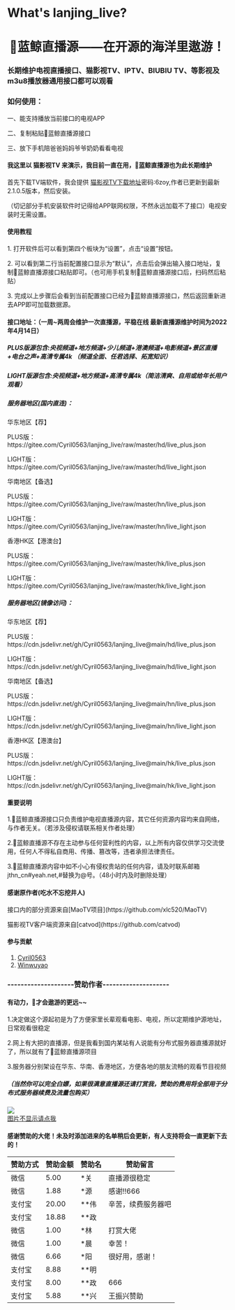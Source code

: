 # What's lanjing_live?
<h1 align="center">🐋蓝鲸直播源——在开源的海洋里遨游！</h1>
<h3 align="left">长期维护电视直播接口、猫影视TV、IPTV、BIUBIU TV、等影视及m3u8播放器通用接口都可以观看</h3>

<h3 align="left">如何使用：</h3>
<p>一、能支持播放当前接口的电视APP</P>
<p>二、复制粘贴🐋蓝鲸直播源接口</P>
<p>三、放下手机陪爸爸妈妈爷爷奶奶看看电视</P>

#### 我这里以 猫影视TV 来演示，我目前一直在用，🐋蓝鲸直播源也为此长期维护
首先下载TV端软件，我会提供 [猫影视TV下载地址](https://jthn.lanzoub.com/b056c0rlc
)密码:6zoy,作者已更新到最新2.1.0.5版本，然后安装。<P>（切记部分手机安装软件时记得给APP联网权限，不然永远加载不了接口）电视安装时无需设置。</P>

#### 使用教程

<P>1.  打开软件后可以看到第四个板块为“设置”，点击“设置”按钮。</P>
<P>2.  可以看到第二行当前配置接口显示为“默认”，点击后会弹出输入接口地址，复制🐋蓝鲸直播源接口粘贴即可。（也可用手机复制🐋蓝鲸直播源接口后，扫码然后粘贴）</P>
<P>3.  完成以上步骤后会看到当前配置接口已经为🐋蓝鲸直播源接口，然后返回重新进去APP即可加载数据源。</P>

<h4>接口地址：（一周~两周会维护一次直播源，平稳在线 最新直播源维护时间为2022年4月14日）</h4>
<h5>PLUS版源包含:央视频道+地方频道+少儿频道+港澳频道+电影频道+景区直播+电台之声+高清专属4k （频道全面、任君选择、拓宽知识）</h5>
<h5>LIGHT版源包含:央视频道+地方频道+高清专属4k（简洁清爽、自用或给年长用户观看）</h5>
<h5>服务器地区(国内直连)：</h5>
<p>华东地区【荐】
<P>PLUS版：https://gitee.com/Cyril0563/lanjing_live/raw/master/hd/live_plus.json</P>
<P>LIGHT版：https://gitee.com/Cyril0563/lanjing_live/raw/master/hd/live_light.json</P>
</P>
<p>华南地区【备选】
<P>PLUS版：https://gitee.com/Cyril0563/lanjing_live/raw/master/hn/live_plus.json</P>
<P>LIGHT版：https://gitee.com/Cyril0563/lanjing_live/raw/master/hn/live_light.json</P>
</P>
<p>香港HK区【港澳台】
<P>PLUS版：https://gitee.com/Cyril0563/lanjing_live/raw/master/hk/live_plus.json</P>
<P>LIGHT版：https://gitee.com/Cyril0563/lanjing_live/raw/master/hk/live_light.json</P>
<h5>服务器地区(镜像访问)：</h5>
<p>华东地区【荐】
<P>PLUS版：https://cdn.jsdelivr.net/gh/Cyril0563/lanjing_live@main/hd/live_plus.json</P>
<P>LIGHT版：https://cdn.jsdelivr.net/gh/Cyril0563/lanjing_live@main/hd/live_light.json</P>
</P>
<p>华南地区【备选】
<P>PLUS版：https://cdn.jsdelivr.net/gh/Cyril0563/lanjing_live@main/hn/live_plus.json</P>
<P>LIGHT版：https://cdn.jsdelivr.net/gh/Cyril0563/lanjing_live@main/hn/live_light.json</P>
</P>
<p>香港HK区【港澳台】
<P>PLUS版：https://cdn.jsdelivr.net/gh/Cyril0563/lanjing_live@main/hk/live_plus.json</P>
<P>LIGHT版：https://cdn.jsdelivr.net/gh/Cyril0563/lanjing_live@main/hk/live_light.json</P>
</P>

#### 重要说明

<p> 1.🐋蓝鲸直播源接口只负责维护电视直播源内容，其它任何资源内容均来自网络，与作者无关。（若涉及侵权请联系相关作者处理）</P>
<P> 2.🐋蓝鲸直播源不存在主动参与任何营利性的内容，以上所有内容仅供学习交流使用，任何人不得私自商用、传播、篡改等，违者承担法律责任。</p>
<P> 3.🐋蓝鲸直播源内容中如不小心有侵权贵站的任何内容，请及时联系邮箱jthn_cn#yeah.net,#替换为@号。（48小时内及时删除处理）</p>

#### 感谢原作者(吃水不忘挖井人)
<p>接口内的部分资源来自[MaoTV项目](https://github.com/xlc520/MaoTV)</P>
<p>猫影视TV客户端资源来自[catvod](https://github.com/catvod)</P>

#### 参与贡献

1.  [Cyril0563](https://github.com/Cyril0563)
2.  [Winwuyao](https://github.com/wingwuyao)

<h3>--------------------赞助作者--------------------</h3>

#### 有动力，🐋才会遨游的更远~~

<p>1.决定做这个源起初是为了方便家里长辈观看电影、电视，所以定期维护源地址，日常观看很稳定</P>
<p>2.网上有大把的直播源，但是我看到国内某站有人说能有分布式服务器直播源就好了，所以就有了🐋蓝鲸直播源项目</P>
<p>3.服务器分别架设在华东、华南、香港地区，方便各地的朋友流畅的观看节目视频</P>
<h5>（当然你可以完全白嫖，如果很满意直播源还请打赏我，赞助的费用将全部用于分布式服务器续费及流量包购买）</h5>

<div>
<img src="https://cdn.jsdelivr.net/gh/Cyril0563/lanjing_live@main/imgs/sponsor.jpg">
</div>
<div>
<a href="https://cdn.jsdelivr.net/gh/Cyril0563/lanjing_live@main/imgs/sponsor.jpg">图片不显示请点我</a>
</div>

#### 感谢赞助的大佬！未及时添加进来的名单稍后会更新，有人支持将会一直更新下去的！

|赞助方式|赞助金额|赞助名|赞助留言|
|--|--|--|--|
|微信|5.00|*关|直播源很稳定|
|微信|1.88|*源|感谢!!666|
|支付宝|20.00|**伟|辛苦，续费服务器吧|
|支付宝|18.88|**政||
|微信|1.00|*林|打赏大佬|
|微信|1.00|*晨|幸苦！|
|微信|6.66|*阳|很好用，感谢！|
|支付宝|8.88|**明||
|支付宝|8.00|**政|666|
|支付宝|5.88|**兴|王振兴赞助|
